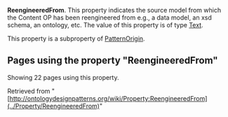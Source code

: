 __ReengineeredFrom__. This property indicates the source model from which the Content OP has been reengineered from e.g., a data model, an xsd schema, an ontology, etc.
The value of this property is of type [Text](../Type/Text "Type:Text").


This property is a subproperty of [PatternOrigin](../Property/PatternOrigin "Property:PatternOrigin").




  


## Pages using the property "ReengineeredFrom"


Showing 22 pages using this property.



Retrieved from "[http://ontologydesignpatterns.org/wiki/Property:ReengineeredFrom](../Property/ReengineeredFrom)"